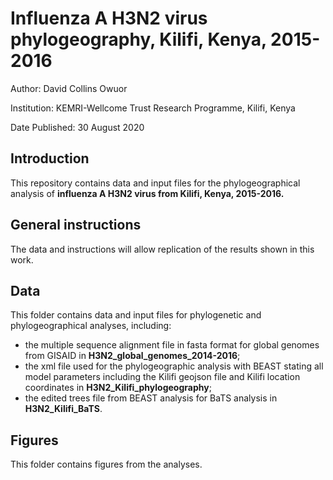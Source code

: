 # Influenza A H3N2 virus phylogeography, Kilifi, Kenya, 2015-2016

Author:	David Collins Owuor

Institution:	KEMRI-Wellcome Trust Research Programme, Kilifi, Kenya

Date Published: 30 August 2020

## Introduction

This repository contains data and input files for the phylogeographical analysis of **influenza A H3N2 virus from Kilifi, Kenya, 2015-2016.**

## General instructions

The data and instructions will allow replication of the results shown in this work.

## Data

This folder contains data and input files for phylogenetic and phylogeographical analyses,
including:

* the multiple sequence alignment file in fasta format for global genomes from GISAID in **H3N2_global_genomes_2014-2016**;   
* the xml file used for the phylogeographic analysis with BEAST stating all model parameters including the Kilifi geojson file and Kilifi location coordinates in **H3N2_Kilifi_phylogeography**;
* the edited trees file from BEAST analysis for BaTS analysis in **H3N2_Kilifi_BaTS**.

##	Figures

This folder contains figures from the analyses.

